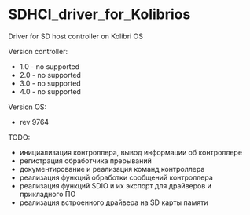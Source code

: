 # SDHCI_driver_for_Kolibrios

Driver for SD host controller on Kolibri OS

Version controller:
- 1.0 - no supported
- 2.0 - no supported 
- 3.0 - no supported
- 4.0 - no supported

Version OS: 
* rev 9764

TODO:
- инициализация контроллера, вывод информации об контроллере
- регистрация обработчика прерываний
- документирование и реализация команд контроллера
- реализация функций обработки сообщений контроллера
- реализация функций SDIO и их экспорт для драйверов и прикладного ПО
- реализация встроенного драйвера на SD карты памяти

